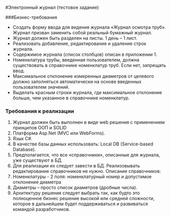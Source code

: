 #Электронный журнал (тестовое задание)

###Бизнес-требования
-	Создать форму ввода для ведения журнала «Журнал осмотра труб». Журнал призван заменить собой реальный бумажный журнал.
-	Журнал должен быть разделен на листы. 1 день – 1 лист.
-	Реализовать добавление, редактирование и удаление строк журнала.
-	Содержимое журнала (список столбцов) описан в приложении 1.
-	Номенклатура трубы, введенная пользователем, должна существовать в справочнике номенклатур труб. Если нет, запрещать ввод.
-	Максимальное отклонение измеренных диаметров от целевого должно заполняться автоматически на основе введенных пользователем значений.
-	Выделать красным строки журнала, где максимальное отклонение больше, чем указанное в справочнике номенклатур.

### Требования к реализации
1. Журнал должен быть выполнен в виде web решения с применением принципов ООП и SOLID
2.	Платформа Asp.Net (MVC или WebForms).
3.	Язык C#.
4.	В качестве базы данных использовать: Local DB (Service-based Database).
5.	Предполагается, что все «справочники», описанные для журнала, уже существуют в БД. 
6. Для реализации их следует завести в БД. Реализовывать редактирование справочников не нужно. Описание справочников:
  1.	Номенклатуры - 2 поля: номенклатурный номер и допустимое отклонение диаметра
  2.	Диаметры – просто список диаметров (дробные числа).
7.	Архитектуру решения следует выбрать так, как будто это полноценное бизнес решение высокой или средней сложности, которое в дальнейшем будет поддерживаться и развиваться командой разработчиков.


